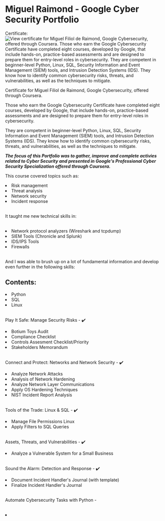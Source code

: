 # Miguel Raimond - Google Cyber Security Portfolio

Certificate:
<img src="https://s3.amazonaws.com/coursera_assets/meta_images/generated/CERTIFICATE_LANDING_PAGE/CERTIFICATE_LANDING_PAGE~ENRASN5P4CZQ/CERTIFICATE_LANDING_PAGE~ENRASN5P4CZQ.jpeg" alt="View certificate for Miguel Filiol de Raimond, Google Cybersecurity, offered through Coursera. Those who earn the Google Cybersecurity Certificate have completed eight courses, developed by Google, that include hands-on, practice-based assessments and are designed to prepare them for entry-level roles in cybersecurity. They are competent in beginner-level Python, Linux, SQL, Security Information and Event Management (SIEM) tools, and Intrusion Detection Systems (IDS). They know how to identify common cybersecurity risks, threats, and vulnerabilities, as well as the techniques to mitigate."/>

Certificate for Miguel Filiol de Raimond, Google Cybersecurity, offered through Coursera. 

Those who earn the Google Cybersecurity Certificate have completed eight courses, developed by Google, that include hands-on, practice-based assessments and are designed to prepare them for entry-level roles in cybersecurity. 

They are competent in beginner-level Python, Linux, SQL, Security Information and Event Management (SIEM) tools, and Intrusion Detection Systems (IDS). They know how to identify common cybersecurity risks, threats, and vulnerabilities, as well as the techniques to mitigate.

***The focus of this Portfolio was to gather, improve and complete activies related to Cyber Security and presented in Google's Professional Cyber Security Specialization offered through Coursera.*** 

This course covered topics such as:

<li>Risk management</li>
<li>Threat analysis</li>
<li>Network security</li>
<li>Incident response</li>

<br>

It taught me new technical skills in:

<br>

<li>Network protocol analyzers (Wireshark and tcpdump)</li>
<li>SIEM Tools (Chronicle and Splunk)</li>
<li>IDS/IPS Tools</li>
<li>Firewalls</li>

<br>

And I was able to brush up on a lot of fundamental information and develop even further in the following skills:

<h2>Contents:</h2>

<li>Python</li>
<li>SQL</li>
<li>Linux</li>

<br>

Play It Safe: Manage Security Risks - ✔️
  <li>Botium Toys Audit</li>
  <li>Compliance Checklist</li>
  <li>Controls Assesment Checklist/Priority</li>
  <li>Stakeholders Memorandum</li>
  
<br>

Connect and Protect: Networks and Network Security - ✔️
  <li>Analyze Network Attacks</li>
  <li>Analysis of Network Hardening</li>
  <li>Analyze Network Layer Communications</li>
  <li>Apply OS Hardening Techniques</li>
  <li>NIST Incident Report Analysis</li>
  
<br>

Tools of the Trade: Linux & SQL - ✔️
  <li>Manage File Permissions Linux</li>
  <li>Apply Filters to SQL Queries</li>
  
<br>

Assets, Threats, and Vulnerabilities - ✔️
  <li>Analyze a Vulnerable System for a Small Business</li>

<br>

Sound the Alarm: Detection and Response - ✔️
<li>Document Incident Handler's Journal (with template)</li>
<li>Finalize Incident Handler's Journal</li>

<br>

Automate Cybersecurity Tasks with Python - 

<br>

<li></li>